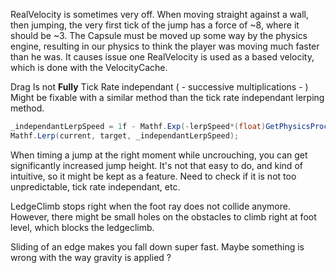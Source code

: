 RealVelocity is sometimes very off. When moving straight against a wall, then jumping, the very first tick of the jump has a force of ~8, where it should be ~3. The Capsule must be moved up some way by the physics engine, resulting in our physics to think the player was moving much faster than he was.
It causes issue one RealVelocity is used as a based velocity, which is done with the VelocityCache.

Drag Is not **Fully** Tick Rate independant ( - successive multiplications - ) Might be fixable with a similar method than the tick rate independant lerping method.
```cs
_independantLerpSpeed = 1f - Mathf.Exp(-lerpSpeed*(float)GetPhysicsProcessDeltaTime());
Mathf.Lerp(current, target, _independantLerpSpeed);
```

When timing a jump at the right moment while uncrouching, you can get significantly increased jump height.
It's not that easy to do, and kind of intuitive, so it might be kept as a feature. Need to check if it is not too unpredictable, tick rate independant, etc.

LedgeClimb stops right when the foot ray does not collide anymore. However, there might be small holes on the obstacles to climb right at foot level, which blocks the ledgeclimb.

Sliding of an edge makes you fall down super fast. Maybe something is wrong with the way gravity is applied ?